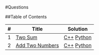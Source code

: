 #Questions

##Table of Contents

|  #  | Title           |  Solution       |
|-----|---------------- | --------------- |
1 | [Two Sum](https://leetcode.com/problems/two-sum/description/) | [C++](./Leetcode/1.%20Two%20Sum/Solution.java) [Python](./Python/single-number.py) | _O(n)_       | _O(1)_          | Easy         |||
2 | [Add Two Numbers](https://leetcode.com/problems/add-two-numbers/) | [C++](./Leetcode/2.%20Add%20Two%20Numbers/Solution.java) [Python](./Python/single-number-ii.py) | _O(n)_ | _O(1)_          | Medium         |||
